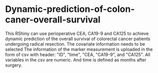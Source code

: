 # Dynamic-prediction-of-colon-caner-overall-survival
This RShiny can use perioperative CEA, CA19-9 and CA125 to achieve dynamic prediction of the overall survival of colorectal cancer patients undergoing radical resection. 
The covariate information needs to be selected
The information of the marker measurement is uploaded in the form of csv with header: "ID", "time", "CEA, "CA19-9", and "CA125". All variables in the csv are numeric. And time is defined as months after surgery.

